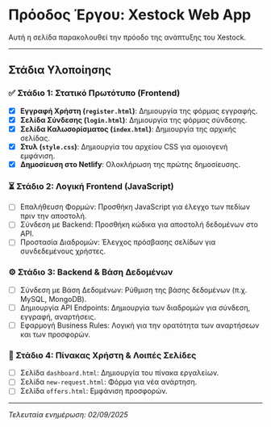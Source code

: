 # Πρόοδος Έργου: Xestock Web App

Αυτή η σελίδα παρακολουθεί την πρόοδο της ανάπτυξης του Xestock.

---

## Στάδια Υλοποίησης

### ✅ Στάδιο 1: Στατικό Πρωτότυπο (Frontend)

- [x] **Εγγραφή Χρήστη (`register.html`)**: Δημιουργία της φόρμας εγγραφής.
- [x] **Σελίδα Σύνδεσης (`login.html`)**: Δημιουργία της φόρμας σύνδεσης.
- [x] **Σελίδα Καλωσορίσματος (`index.html`)**: Δημιουργία της αρχικής σελίδας.
- [x] **Στυλ (`style.css`)**: Δημιουργία του αρχείου CSS για ομοιογενή εμφάνιση.
- [x] **Δημοσίευση στο Netlify**: Ολοκλήρωση της πρώτης δημοσίευσης.

### ⏳ Στάδιο 2: Λογική Frontend (JavaScript)

- [ ] Επαλήθευση Φορμών: Προσθήκη JavaScript για έλεγχο των πεδίων πριν την αποστολή.
- [ ] Σύνδεση με Backend: Προσθήκη κώδικα για αποστολή δεδομένων στο API.
- [ ] Προστασία Διαδρομών: Έλεγχος πρόσβασης σελίδων για συνδεδεμένους χρήστες.

### ⚙️ Στάδιο 3: Backend & Βάση Δεδομένων

- [ ] Σύνδεση με Βάση Δεδομένων: Ρύθμιση της βάσης δεδομένων (π.χ. MySQL, MongoDB).
- [ ] Δημιουργία API Endpoints: Δημιουργία των διαδρομών για σύνδεση, εγγραφή, αναρτήσεις.
- [ ] Εφαρμογή Business Rules: Λογική για την ορατότητα των αναρτήσεων και των προσφορών.

### 🚀 Στάδιο 4: Πίνακας Χρήστη & Λοιπές Σελίδες

- [ ] Σελίδα `dashboard.html`: Δημιουργία του πίνακα εργαλείων.
- [ ] Σελίδα `new-request.html`: Φόρμα για νέα ανάρτηση.
- [ ] Σελίδα `offers.html`: Εμφάνιση προσφορών.

---

*Τελευταία ενημέρωση: 02/09/2025*